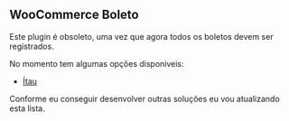 ## WooCommerce Boleto

Este plugin é obsoleto, uma vez que agora todos os boletos devem ser registrados.

No momento tem algumas opções disponiveis:

- [Ítau](https://github.com/claudiosanches/wc-itau-shopline)

Conforme eu conseguir desenvolver outras soluções eu vou atualizando esta lista.
